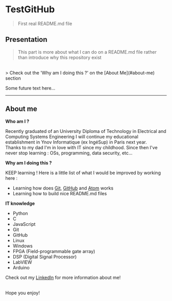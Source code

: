 # TestGitHub

> First real README.md file


## Presentation

> This part is more about what I can do on a README.md file rather than introduce why this repository exist
<br>
> Check out the 'Why am I doing this ?' on the [About Me](#about-me) section

Some future text here...

<hr>


## About me

**Who am I ?**

Recently graduated of an University Diploma of Technology in Electrical and Computing Systems Engineering I will continue my educational establishment in Ynov Informatique (ex IngéSup) in Paris next year.
<br>
Thanks to my dad I'm in love with IT since my childhood. Since then I've never stop learning : OSs, programming, data security, etc...

**Why am I doing this ?**

KEEP learning ! Here is a little list of what I would be improved by working here :
- Learning how does <a href="https://git-scm.com/" target="_blank">Git</a>, <a href="https://github.com/" target="_blank">GitHub</a> and <a href="https://atom.io/" target="_blank">Atom</a> works
- Learning how to build nice README.md files

**IT knowledge**

- Python
- C
- JavaScript
- Git
- GitHub
- Linux
- Windows
- FPGA (Field-programmable gate array)
- DSP (Digital Signal Processor)
- LabVIEW
- Arduino

Check out my <a href="https://linkedin.com/in/aberna/" target="_blank">LinkedIn</a> for more information about me!

<br>
Hope you enjoy!
